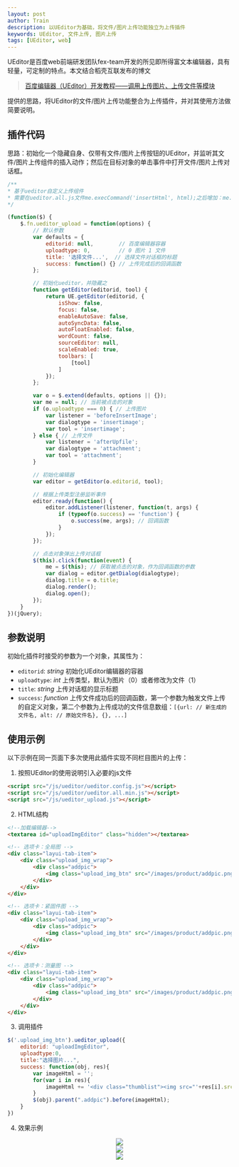 ```yaml
---
layout: post
author: Train
description: 以UEditor为基础，将文件/图片上传功能独立为上传插件
keywords: UEditor, 文件上传, 图片上传
tags: [UEditor, web]
---
```


UEditor是百度web前端研发团队fex-team开发的所见即所得富文本编辑器，具有轻量，可定制的特点。本文结合稻壳互联发布的博文

> [百度编辑器（UEditor）开发教程——调用上传图片、上传文件等模块](http://www.dookay.com/n/10929)

提供的思路，将UEditor的文件/图片上传功能整合为上传插件，并对其使用方法做简要说明。

## 插件代码

思路：初始化一个隐藏自身、仅带有文件/图片上传按钮的UEditor，并监听其文件/图片上传组件的插入动作；然后在目标对象的单击事件中打开文件/图片上传对话框。

```javascript
/**
* 基于ueditor自定义上传组件
* 需要在ueditor.all.js文件me.execCommand('insertHtml', html);之后增加：me.fireEvent('afterUpfile', filelist);
*/

(function($) {
    $.fn.ueditor_upload = function(options) {
        // 默认参数
        var defaults = {
            editorid: null,        // 百度编辑器容器
            uploadtype: 0,         // 0 图片 1 文件
            title: '选择文件...',  // 选择文件对话框的标题
            success: function() {} // 上传完成后的回调函数
        };

        // 初始化ueditor，并隐藏之
        function getEditor(editorid, tool) {
            return UE.getEditor(editorid, {
                isShow: false,
                focus: false,
                enableAutoSave: false,
                autoSyncData: false,
                autoFloatEnabled: false,
                wordCount: false,
                sourceEditor: null,
                scaleEnabled: true,
                toolbars: [
                    [tool]
                ]
            });
        };

        var o = $.extend(defaults, options || {});
        var me = null; // 当前被点击的对象
        if (o.uploadtype === 0) { // 上传图片
            var listener = 'beforeInsertImage';
            var dialogtype = 'insertimage';
            var tool = 'insertimage';
        } else { // 上传文件
            var listener = 'afterUpfile';
            var dialogtype = 'attachment';
            var tool = 'attachment';
        }

        // 初始化编辑器
        var editor = getEditor(o.editorid, tool);

        // 根据上传类型注册监听事件
        editor.ready(function() {
            editor.addListener(listener, function(t, args) {
                if (typeof(o.success) == 'function') {
                    o.success(me, args); // 回调函数
                }
            });
        });

        // 点击对象弹出上传对话框
        $(this).click(function(event) {
            me = $(this); // 获取被点击的对象，作为回调函数的参数
            var dialog = editor.getDialog(dialogtype);
            dialog.title = o.title;
            dialog.render();
            dialog.open();
        });
    }
})(jQuery);
```

## 参数说明

初始化插件时接受的参数为一个对象，其属性为：

* `editorid`: _string_ 初始化UEditor编辑器的容器
* `uploadtype`: _int_ 上传类型，默认为图片（0）或者修改为文件（1）
* `title`: _string_ 上传对话框的显示标题
* `success`: _function_ 上传文件成功后的回调函数，第一个参数为触发文件上传的自定义对象，第二个参数为上传成功的文件信息数组：`[{url: // 新生成的文件名, alt: // 原始文件名}, {}, ...]`

## 使用示例

以下示例在同一页面下多次使用此插件实现不同栏目图片的上传：

1. 按照UEditor的使用说明引入必要的js文件

``` html
<script src="/js/ueditor/ueditor.config.js"></script>
<script src="/js/ueditor/ueditor.all.min.js"></script>
<script src="/js/ueditor_upload.js"></script>
```

2. HTML结构

``` html
<!--加载编辑器-->
<textarea id="uploadImgEditor" class="hidden"></textarea>

<!-- 选项卡：全局图 -->
<div class="layui-tab-item">
    <div class="upload_img_wrap">
        <div class="addpic">
            <img class="upload_img_btn" src="/images/product/addpic.png" alt="添加图片">
        </div>
    </div>
</div>

<!-- 选项卡：紧固件图 -->
<div class="layui-tab-item">
    <div class="upload_img_wrap">        
        <div class="addpic">
            <img class="upload_img_btn" src="/images/product/addpic.png" alt="添加图片">
        </div>
    </div>
</div>

<!-- 选项卡：测量图 -->
<div class="layui-tab-item">
    <div class="upload_img_wrap">
        <div class="addpic">
            <img class="upload_img_btn" src="/images/product/addpic.png" alt="添加图片">
        </div>
    </div>
</div>
```

3. 调用插件

```javascript
$('.upload_img_btn').ueditor_upload({
    editorid: "uploadImgEditor",
    uploadtype:0,
    title:"选择图片...",
    success: function(obj, res){
        var imageHtml = '';
        for(var i in res){
            imageHtml += '<div class="thumblist"><img src="'+res[i].src+'" alt="'+res[i].alt+'"><div class="del_upload"></div></div>';
        }
        $(obj).parent(".addpic").before(imageHtml);
    }
})
```

4. 效果示例

<div align='center'><img src="{{ "/images/2016-11-05-01.png" | prepend: site.baseurl }}"></div>

<div align='center'><img src="{{ "/images/2016-11-05-02.png" | prepend: site.baseurl }}"></div>

<div align='center'><img src="{{ "/images/2016-11-05-03.png" | prepend: site.baseurl }}"></div>